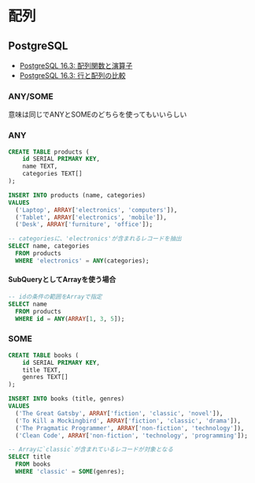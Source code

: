 # 配列

## PostgreSQL

- [PostgreSQL 16.3: 配列関数と演算子](https://www.postgresql.jp/document/16/html/functions-array.html)
- [PostgreSQL 16.3: 行と配列の比較](https://www.postgresql.jp/document/16/html/functions-comparisons.html)

### ANY/SOME

意味は同じでANYとSOMEのどちらを使ってもいいらしい

### ANY
```sql
CREATE TABLE products (
    id SERIAL PRIMARY KEY,
    name TEXT,
    categories TEXT[]
);

INSERT INTO products (name, categories)
VALUES
  ('Laptop', ARRAY['electronics', 'computers']),
  ('Tablet', ARRAY['electronics', 'mobile']),
  ('Desk', ARRAY['furniture', 'office']);

-- categoriesに、'electronics'が含まれるレコードを抽出
SELECT name, categories
  FROM products
  WHERE 'electronics' = ANY(categories);
```

#### SubQueryとしてArrayを使う場合

```sql
-- idの条件の範囲をArrayで指定
SELECT name
  FROM products
  WHERE id = ANY(ARRAY[1, 3, 5]);
```

### SOME

```sql
CREATE TABLE books (
    id SERIAL PRIMARY KEY,
    title TEXT,
    genres TEXT[]
);

INSERT INTO books (title, genres)
VALUES
  ('The Great Gatsby', ARRAY['fiction', 'classic', 'novel']),
  ('To Kill a Mockingbird', ARRAY['fiction', 'classic', 'drama']),
  ('The Pragmatic Programmer', ARRAY['non-fiction', 'technology']),
  ('Clean Code', ARRAY['non-fiction', 'technology', 'programming']);

-- Arrayに`classic`が含まれているレコードが対象となる
SELECT title
  FROM books
  WHERE 'classic' = SOME(genres);
```
